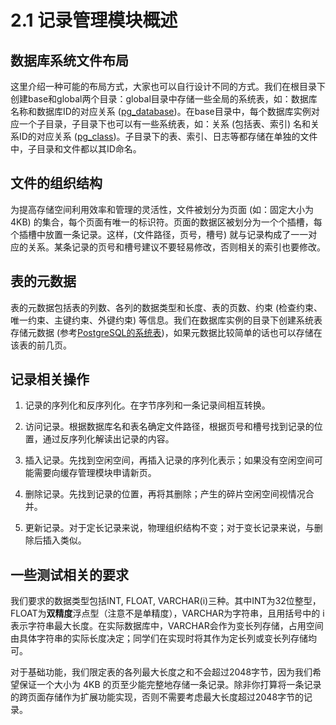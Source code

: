 # 2.1 记录管理模块概述

## 数据库系统文件布局
这里介绍一种可能的布局方式，大家也可以自行设计不同的方式。我们在根目录下创建base和global两个目录：global目录中存储一些全局的系统表，如：数据库名称和数据库ID的对应关系 ([pg_database](http://www.postgres.cn/docs/9.3/catalog-pg-database.html))。在base目录中，每个数据库实例对应一个子目录，子目录下也可以有一些系统表，如：关系 (包括表、索引) 名和关系ID的对应关系 ([pg_class](http://www.postgres.cn/docs/9.3/catalog-pg-class.html))。子目录下的表、索引、日志等都存储在单独的文件中，子目录和文件都以其ID命名。

## 文件的组织结构
为提高存储空间利用效率和管理的灵活性，文件被划分为页面 (如：固定大小为4KB) 的集合，每个页面有唯一的标识符。页面的数据区被划分为一个个插槽，每个插槽中放置一条记录。这样，(文件路径，页号，槽号) 就与记录构成了一一对应的关系。某条记录的页号和槽号建议不要轻易修改，否则相关的索引也要修改。

## 表的元数据
表的元数据包括表的列数、各列的数据类型和长度、表的页数、约束 (检查约束、唯一约束、主键约束、外键约束) 等信息。我们在数据库实例的目录下创建系统表存储元数据 (参考[PostgreSQL的系统表](http://www.postgres.cn/docs/9.3/catalogs-overview.html))，如果元数据比较简单的话也可以存储在该表的前几页。

## 记录相关操作
1. 记录的序列化和反序列化。在字节序列和一条记录间相互转换。

2. 访问记录。根据数据库名和表名确定文件路径，根据页号和槽号找到记录的位置，通过反序列化解读出记录的内容。

3. 插入记录。先找到空闲空间，再插入记录的序列化表示；如果没有空闲空间可能需要向缓存管理模块申请新页。

4. 删除记录。先找到记录的位置，再将其删除；产生的碎片空闲空间视情况合并。

5. 更新记录。对于定长记录来说，物理组织结构不变；对于变长记录来说，与删除后插入类似。

## 一些测试相关的要求
我们要求的数据类型包括INT, FLOAT, VARCHAR(i)三种。其中INT为32位整型，FLOAT为**双精度**浮点型（注意不是单精度），VARCHAR为字符串，且用括号中的 i 表示字符串最大长度。在实际数据库中，VARCHAR会作为变长列存储，占用空间由具体字符串的实际长度决定；同学们在实现时将其作为定长列或变长列存储均可。

对于基础功能，我们限定表的各列最大长度之和不会超过2048字节，因为我们希望保证一个大小为 4KB 的页至少能完整地存储一条记录。除非你打算将一条记录的跨页面存储作为扩展功能实现，否则不需要考虑最大长度超过2048字节的记录。
